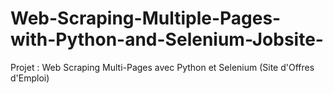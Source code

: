 # Web-Scraping-Multiple-Pages-with-Python-and-Selenium-Jobsite-
Projet : Web Scraping Multi-Pages avec Python et Selenium (Site d'Offres d'Emploi)
